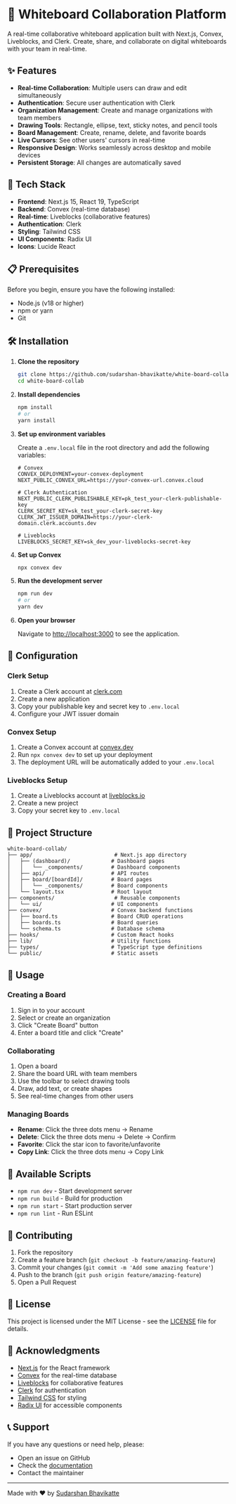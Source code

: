 # 🎨 Whiteboard Collaboration Platform

A real-time collaborative whiteboard application built with Next.js, Convex, Liveblocks, and Clerk. Create, share, and collaborate on digital whiteboards with your team in real-time.

## ✨ Features

- **Real-time Collaboration**: Multiple users can draw and edit simultaneously
- **Authentication**: Secure user authentication with Clerk
- **Organization Management**: Create and manage organizations with team members
- **Drawing Tools**: Rectangle, ellipse, text, sticky notes, and pencil tools
- **Board Management**: Create, rename, delete, and favorite boards
- **Live Cursors**: See other users' cursors in real-time
- **Responsive Design**: Works seamlessly across desktop and mobile devices
- **Persistent Storage**: All changes are automatically saved

## 🚀 Tech Stack

- **Frontend**: Next.js 15, React 19, TypeScript
- **Backend**: Convex (real-time database)
- **Real-time**: Liveblocks (collaborative features)
- **Authentication**: Clerk
- **Styling**: Tailwind CSS
- **UI Components**: Radix UI
- **Icons**: Lucide React

## 📋 Prerequisites

Before you begin, ensure you have the following installed:
- Node.js (v18 or higher)
- npm or yarn
- Git

## 🛠️ Installation

1. **Clone the repository**
   ```bash
   git clone https://github.com/sudarshan-bhavikatte/white-board-collab.git
   cd white-board-collab
   ```

2. **Install dependencies**
   ```bash
   npm install
   # or
   yarn install
   ```

3. **Set up environment variables**
   
   Create a `.env.local` file in the root directory and add the following variables:
   
   ```env
   # Convex
   CONVEX_DEPLOYMENT=your-convex-deployment
   NEXT_PUBLIC_CONVEX_URL=https://your-convex-url.convex.cloud
   
   # Clerk Authentication
   NEXT_PUBLIC_CLERK_PUBLISHABLE_KEY=pk_test_your-clerk-publishable-key
   CLERK_SECRET_KEY=sk_test_your-clerk-secret-key
   CLERK_JWT_ISSUER_DOMAIN=https://your-clerk-domain.clerk.accounts.dev
   
   # Liveblocks
   LIVEBLOCKS_SECRET_KEY=sk_dev_your-liveblocks-secret-key
   ```

4. **Set up Convex**
   ```bash
   npx convex dev
   ```

5. **Run the development server**
   ```bash
   npm run dev
   # or
   yarn dev
   ```

6. **Open your browser**
   
   Navigate to [http://localhost:3000](http://localhost:3000) to see the application.

## 🔧 Configuration

### Clerk Setup
1. Create a Clerk account at [clerk.com](https://clerk.com)
2. Create a new application
3. Copy your publishable key and secret key to `.env.local`
4. Configure your JWT issuer domain

### Convex Setup
1. Create a Convex account at [convex.dev](https://convex.dev)
2. Run `npx convex dev` to set up your deployment
3. The deployment URL will be automatically added to your `.env.local`

### Liveblocks Setup
1. Create a Liveblocks account at [liveblocks.io](https://liveblocks.io)
2. Create a new project
3. Copy your secret key to `.env.local`

## 📁 Project Structure

```
white-board-collab/
├── app/                          # Next.js app directory
│   ├── (dashboard)/             # Dashboard pages
│   │   └── _components/         # Dashboard components
│   ├── api/                     # API routes
│   ├── board/[boardId]/         # Board pages
│   │   └── _components/         # Board components
│   └── layout.tsx               # Root layout
├── components/                   # Reusable components
│   └── ui/                      # UI components
├── convex/                      # Convex backend functions
│   ├── board.ts                 # Board CRUD operations
│   ├── boards.ts                # Board queries
│   └── schema.ts                # Database schema
├── hooks/                       # Custom React hooks
├── lib/                         # Utility functions
├── types/                       # TypeScript type definitions
└── public/                      # Static assets
```

## 🎯 Usage

### Creating a Board
1. Sign in to your account
2. Select or create an organization
3. Click "Create Board" button
4. Enter a board title and click "Create"

### Collaborating
1. Open a board
2. Share the board URL with team members
3. Use the toolbar to select drawing tools
4. Draw, add text, or create shapes
5. See real-time changes from other users

### Managing Boards
- **Rename**: Click the three dots menu → Rename
- **Delete**: Click the three dots menu → Delete → Confirm
- **Favorite**: Click the star icon to favorite/unfavorite
- **Copy Link**: Click the three dots menu → Copy Link

## 🔨 Available Scripts

- `npm run dev` - Start development server
- `npm run build` - Build for production
- `npm run start` - Start production server
- `npm run lint` - Run ESLint

## 🤝 Contributing

1. Fork the repository
2. Create a feature branch (`git checkout -b feature/amazing-feature`)
3. Commit your changes (`git commit -m 'Add some amazing feature'`)
4. Push to the branch (`git push origin feature/amazing-feature`)
5. Open a Pull Request

## 📝 License

This project is licensed under the MIT License - see the [LICENSE](LICENSE) file for details.

## 🙏 Acknowledgments

- [Next.js](https://nextjs.org/) for the React framework
- [Convex](https://convex.dev/) for the real-time database
- [Liveblocks](https://liveblocks.io/) for collaborative features
- [Clerk](https://clerk.com/) for authentication
- [Tailwind CSS](https://tailwindcss.com/) for styling
- [Radix UI](https://radix-ui.com/) for accessible components

## 📞 Support

If you have any questions or need help, please:
- Open an issue on GitHub
- Check the [documentation](https://deepwiki.com/sudarshan-bhavikatte/white-board-collab)
- Contact the maintainer

---

Made with ❤️ by [Sudarshan Bhavikatte](https://github.com/sudarshan-bhavikatte)